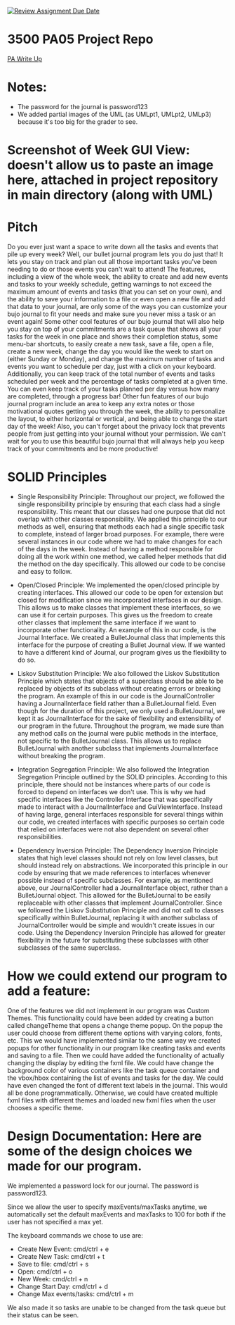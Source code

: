 [![Review Assignment Due Date](https://classroom.github.com/assets/deadline-readme-button-24ddc0f5d75046c5622901739e7c5dd533143b0c8e959d652212380cedb1ea36.svg)](https://classroom.github.com/a/x6ckGcN8)
# 3500 PA05 Project Repo

[PA Write Up](https://markefontenot.notion.site/PA-05-8263d28a81a7473d8372c6579abd6481)

# Notes:
- The password for the journal is password123
- We added partial images of the UML (as UMLpt1, UMLpt2, UMLp3) because it's too big for the grader to see.

# Screenshot of Week GUI View: doesn't allow us to paste an image here, attached in project repository in main directory (along with UML)

# Pitch
Do you ever just want a space to write down all the tasks and events that pile up every week? 
Well, our bullet journal program lets you do just that! It lets you stay on track and plan 
out all those important tasks you've been needing to do or those events you can't wait to attend!
The features, including a view of the whole week, the ability to create and add new events and tasks to 
your weekly schedule, getting warnings to not exceed the maximum amount of events and tasks (that you can set
on your own), and the ability to save your information to a file or even open a new file and add that data 
to your journal, are only some of the ways you can customize your bujo journal to fit your needs and make sure 
you never miss a task or an event again! Some other cool features of our bujo journal that will 
also help you stay on top of your commitments are a task queue that shows all your tasks 
for the week in one place and shows their completion status, some menu-bar
shortcuts, to easily create a new task, save a file, open a file, create a new week, change the
day you would like the week to start on (either Sunday or Monday), and change the maximum number of tasks and
events you want to schedule per day, just with a click on your keyboard. Additionally, you 
can keep track of the total number of events and tasks scheduled per week and 
the percentage of tasks completed at a given time. You can even keep track of
your tasks planned per day versus how many are completed, through a progress bar! Other fun features of 
our bujo journal program include an area to keep any extra notes or those motivational quotes getting you 
through the week, the ability to personalize the layout, to either horizontal or vertical,
and being able to change the start day of the week! Also, you can't forget about the privacy lock that prevents
people from just getting into your journal without your permission. We can't wait for you to use this beautiful 
bujo journal that will always help you keep track of your commitments and be more productive!

# SOLID Principles
- Single Responsibility Principle: Throughout our project, we followed the single responsibility principle by ensuring 
that each class had a single responsibility. This meant that our classes had one purpose that did not overlap with other 
classes responsibility. We applied this principle to our methods as well, ensuring that methods each had a single
specific task to complete, instead of larger broad purposes. For example, there were several instances in our code
where we had to make changes for each of the days in the week. Instead of having a method responsible for doing all the 
work within one method, we called helper methods that did the method on the day specifically. This allowed our code to 
be concise and easy to follow.

- Open/Closed Principle: We implemented the open/closed principle by creating interfaces. This allowed our code to be open
for extension but closed for modification since we incorporated interfaces in our design. This allows us to make 
classes that implement these interfaces, so we can use it for certain purposes. This gives us the freedom to create other
classes that implement the same interface if we want to incorporate other functionality. An example of this in our code,
is the Journal Interface. We created a BulletJournal class that implements this interface for the purpose of creating a 
Bullet Journal view. If we wanted to have a different kind of Journal, our program gives us the flexibility to do so.

- Liskov Substitution Principle: We also followed the Liskov Substitution Principle which states that objects of a 
superclass should be able to be replaced by objects of its subclass without creating errors or breaking the program. 
An example of this in our code is the JournalController having a JournalInterface field rather
than a BulletJournal field. Even though for the duration of this project, we only used a BulletJournal, we kept it as 
JournalInterface for the sake of flexibility and extensibility of our program in the future. Throughout the program, we
made sure than any method calls on the journal were public methods in the interface, not specific to the BulletJournal
class. This allows us to replace BulletJournal with another subclass that implements JournalInterface without breaking 
the program.  

- Integration Segregation Principle: We also followed the Integration Segregation Principle outlined by the SOLID 
principles. According to this principle, there should not be instances where parts of our code is forced to depend on
interfaces we don't use. This is why we had specific interfaces like the Controller Interface that was specifically made
to interact with a JournalInterface and GuiViewInterface. Instead of having large, general interfaces responsible for 
several things within our code, we created interfaces with specific purposes so certain code that relied on interfaces 
were not also dependent on several other responsibilities.

- Dependency Inversion Principle: The Dependency Inversion Principle states that high level classes should not rely on
low level classes, but should instead rely on abstractions. We incorporated this principle in our code by ensuring that
we made references to interfaces whenever possible instead of specific subclasses. For example, as mentioned above,
our JournalController had a JournalInterface object, rather than a BulletJournal object. This allowed for the 
BulletJournal to be easily replaceable with other classes that implement JournalController. Since we followed the Liskov
Substitution Principle and did not call to classes specifically within BulletJournal, replacing it with another subclass 
of JournalController would be simple and wouldn't create issues in our code. Using the Dependency Inversion Principle 
has allowed for greater flexibility in the future for substituting these subclasses with other subclasses of the same
superclass. 

# How we could extend our program to add a feature:
One of the features we did not implement in our program was Custom Themes. This functionality could have been added
by creating a button called changeTheme that opens a change theme popup. On the popup the user could choose from 
different theme options with varying colors, fonts, etc. This we would have implemented similar to the same way we
created popups for other functionality in our program like creating tasks and events and saving to a file. Then we could
have added the functionality of actually changing the display by editing the fxml file. We could have change the 
background color of various containers like the task queue container and the vbox/hbox containing the list
of events and tasks for the day. We could have even changed the font of different text labels in the journal.
This would all be done programmatically. Otherwise, we could have created multiple fxml files with different themes
and loaded new fxml files when the user chooses a specific theme.

# Design Documentation: Here are some of the design choices we made for our program.
We implemented a password lock for our journal. The password is password123.

Since we allow the user to specify maxEvents/maxTasks anytime, we automatically set the default maxEvents and maxTasks
to 100 for both if the user has not specified a max yet.

The keyboard commands we chose to use are:
 - Create New Event: cmd/ctrl + e
 - Create New Task: cmd/ctrl + t
 - Save to file: cmd/ctrl + s
 - Open: cmd/ctrl + o
 - New Week: cmd/ctrl + n
 - Change Start Day: cmd/ctrl + d
 - Change Max events/tasks: cmd/ctrl + m

We also made it so tasks are unable to be changed from the task queue but their status can be seen.
